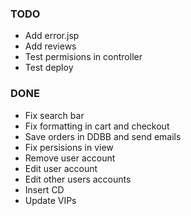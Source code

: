 ### TODO
- Add error.jsp
- Add reviews
- Test permisions in controller
- Test deploy
### DONE
- Fix search bar
- Fix formatting in cart and checkout
- Save orders in DDBB and send emails
- Fix persisions in view
- Remove user account
- Edit user account
- Edit other users accounts
- Insert CD
- Update VIPs